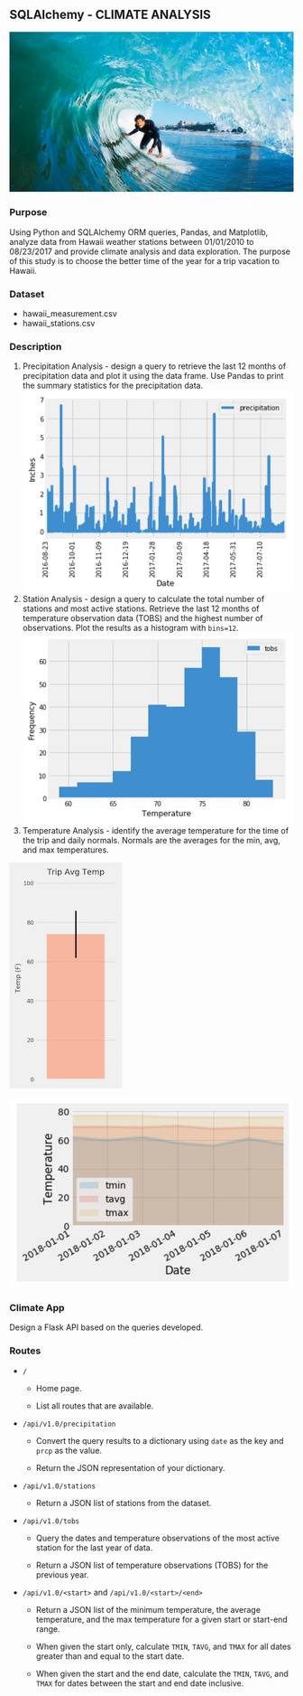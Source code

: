 ## SQLAlchemy - CLIMATE ANALYSIS

![surfs-up.png](Images/surfs-up.png)

### Purpose
Using Python and SQLAlchemy ORM queries, Pandas, and Matplotlib, analyze data from Hawaii weather stations between 01/01/2010 to 08/23/2017 and provide climate analysis and data exploration. The purpose of this study is to choose the better time of the year for a trip vacation to Hawaii.

### Dataset
- hawaii_measurement.csv
- hawaii_stations.csv

### Description
1. Precipitation Analysis - design a query to retrieve the last 12 months of precipitation data and plot it using the data frame. Use Pandas to print the summary statistics for the precipitation data.
![precipitation](Images/precipitation.png)
2. Station Analysis - design a query to calculate the total number of stations and most active stations. Retrieve the last 12 months of temperature observation data (TOBS) and the highest number of observations. Plot the results as a histogram with `bins=12`.
![station-histogram](Images/station-histogram.png)
3. Temperature Analysis - identify the average temperature for the time of the trip and daily normals. Normals are the averages for the min, avg, and max temperatures.

![temperature](Images/temperature.png)

![daily-normals](Images/daily-normals.png)

### Climate App
Design a Flask API based on the queries developed.

### Routes

* `/`

  * Home page.

  * List all routes that are available.

* `/api/v1.0/precipitation`

  * Convert the query results to a dictionary using `date` as the key and `prcp` as the value.

  * Return the JSON representation of your dictionary.

* `/api/v1.0/stations`

  * Return a JSON list of stations from the dataset.

* `/api/v1.0/tobs`
  * Query the dates and temperature observations of the most active station for the last year of data.
  
  * Return a JSON list of temperature observations (TOBS) for the previous year.

* `/api/v1.0/<start>` and `/api/v1.0/<start>/<end>`

  * Return a JSON list of the minimum temperature, the average temperature, and the max temperature for a given start or start-end range.

  * When given the start only, calculate `TMIN`, `TAVG`, and `TMAX` for all dates greater than and equal to the start date.

  * When given the start and the end date, calculate the `TMIN`, `TAVG`, and `TMAX` for dates between the start and end date inclusive.


